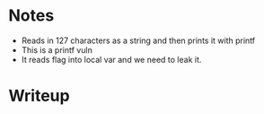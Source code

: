 # Notes
- Reads in 127 characters as a string and then prints it with printf
- This is a printf vuln
- It reads flag into local var and we need to leak it.

# Writeup

